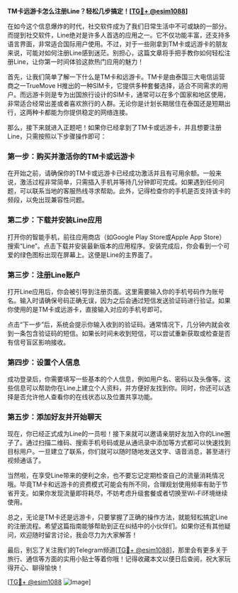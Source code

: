 **TM卡远游卡怎么注册Line？轻松几步搞定！[[TG💪+ @esim1088](https://t.me/s/esim1088)]**

在如今这个信息爆炸的时代，社交软件成为了我们日常生活中不可或缺的一部分。而提到社交软件，Line绝对是许多人首选的应用之一。它不仅功能丰富，还支持多语言界面，非常适合国际用户使用。不过，对于一些刚拿到TM卡或远游卡的朋友来说，可能对如何注册Line感到迷茫。别担心，这篇文章将手把手教你如何轻松注册Line，让你第一时间体验这款热门应用的魅力！

首先，让我们简单了解一下什么是TM卡和远游卡。TM卡是由泰国三大电信运营商之一TrueMove H推出的一种SIM卡，它提供多种套餐选择，适合不同需求的用户。而远游卡则是专为出国旅行设计的SIM卡，通常可以在多个国家和地区使用，非常适合经常出差或者喜欢旅行的人群。无论你是计划长期居住在泰国还是短期出行，这两种卡都能为你提供稳定的网络连接。

那么，接下来就进入正题吧！如果你已经拿到了TM卡或远游卡，并且想要注册Line，只需按照以下步骤操作即可：

### 第一步：购买并激活你的TM卡或远游卡

在开始之前，请确保你的TM卡或远游卡已经成功激活并且有可用余额。一般来说，激活过程非常简单，只需插入手机并等待几分钟即可完成。如果遇到任何问题，可以联系当地的客服热线寻求帮助。此外，记得检查你的手机是否支持该卡的频段，以免出现兼容性问题。

### 第二步：下载并安装Line应用

打开你的智能手机，前往应用商店（如Google Play Store或Apple App Store）搜索“Line”。点击下载并安装最新版本的应用程序。安装完成后，你会看到一个可爱的绿色图标出现在屏幕上。这便是Line的主界面了。

### 第三步：注册Line账户

打开Line应用后，你会被引导到注册页面。这里需要输入你的手机号码作为账号名。输入时请确保号码正确无误，因为之后会通过短信发送验证码进行验证。如果你使用的是TM卡或远游卡，直接输入对应的手机号即可。

点击“下一步”后，系统会提示你输入收到的验证码。通常情况下，几分钟内就会收到一条包含验证码的短信。如果长时间未收到短信，可以尝试重新获取或检查是否有信号盲区影响接收。

### 第四步：设置个人信息

成功登录后，你需要填写一些基本的个人信息，例如用户名、密码以及头像等。这些信息可以帮助你在Line上建立个人资料，并方便好友找到你。同时，你还可以选择是否允许他人查看你的在线状态以及位置共享功能。

### 第五步：添加好友并开始聊天

现在，你已经正式成为Line的一员啦！接下来就可以邀请亲朋好友加入你的Line圈子了。通过扫描二维码、搜索手机号码或是从通讯录中添加等方式都可以快速找到目标用户。一旦建立了联系，你们就可以随时随地发送文字、语音消息，甚至进行视频通话了。

当然啦，在享受Line带来的便利之余，也不要忘记定期检查自己的流量消耗情况哦。毕竟TM卡和远游卡的资费模式可能会有所不同，合理规划使用频率有助于节省开支。如果你发现流量即将耗尽，不妨考虑升级套餐或者切换至Wi-Fi环境继续使用。

总之，无论是TM卡还是远游卡，只要掌握了正确的操作方法，就能轻松搞定Line的注册流程。希望这篇指南能够帮助到正在纠结中的小伙伴们。如果你还有其他疑问，欢迎随时留言讨论，我会尽力为大家解答！

最后，别忘了关注我们的Telegram频道[[TG💪+ @esim1088](https://t.me/s/esim1088)]，那里会有更多关于旅行、通信等方面的实用小贴士等着你哦！记得收藏本文以便日后查阅，祝大家玩得开心、聊得愉快！

[[TG💪+ @esim1088](https://t.me/s/esim1088) ![Image](https://i.postimg.cc/4NQfJmqS/Snipaste-2025-05-13-00-14-12.png)]